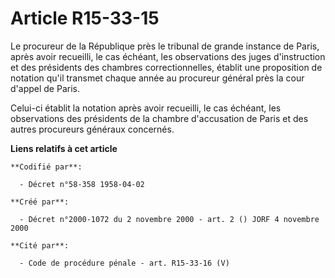 # Article R15-33-15

Le procureur de la République près le tribunal de grande instance de Paris, après avoir recueilli, le cas échéant, les
observations des juges d'instruction et des présidents des chambres correctionnelles, établit une proposition de notation
qu'il transmet chaque année au procureur général près la cour d'appel de Paris.

Celui-ci établit la notation après avoir recueilli, le cas échéant, les observations des présidents de la chambre
d'accusation de Paris et des autres procureurs généraux concernés.

**Liens relatifs à cet article**

	**Codifié par**:

	  - Décret n°58-358 1958-04-02

	**Créé par**:

	  - Décret n°2000-1072 du 2 novembre 2000 - art. 2 () JORF 4 novembre 2000

	**Cité par**:

	  - Code de procédure pénale - art. R15-33-16 (V)

